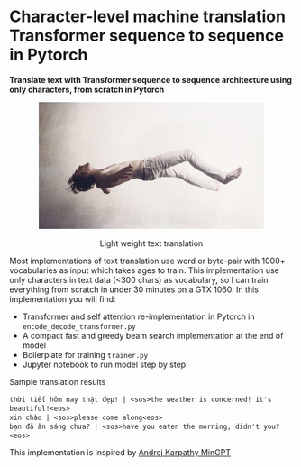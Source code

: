 # Character-level machine translation Transformer sequence to sequence in Pytorch
**Translate text with Transformer sequence to sequence architecture using only characters, from scratch in Pytorch**

<p align = "center"> 
<img src='https://github.com/huybik/charTranslation/blob/8a367afd51743efa856368cd43482a966c466d86/images/floating-man.jpg' width=400>
</p>
<p align = "center"> Light weight text translation </p>

Most implementations of text translation use word or byte-pair with 1000+ vocabularies as input which takes ages to train. This implementation use only characters in text data  (<300 chars) as vocabulary, so I can train everything from scratch in under 30 minutes on a GTX 1060. In this implementation you will find:
- Transformer and self attention re-implementation in Pytorch in ```encode_decode_transformer.py```
- A compact fast and greedy beam search implementation at the end of model
- Boilerplate for training ```trainer.py```
- Jupyter notebook to run model step by step

Sample translation results
```
thời tiết hôm nay thật đẹp! | <sos>the weather is concerned! it's beautiful!<eos>
xin chào | <sos>please come along<eos>
bạn đã ăn sáng chưa? | <sos>have you eaten the morning, didn't you?<eos>
```
This implementation is inspired by <a href='https://github.com/karpathy/minGPT'>Andrej Karpathy MinGPT</a>


